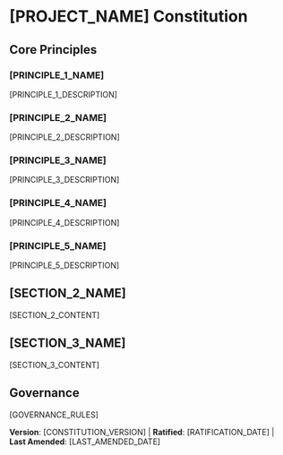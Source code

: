 # [PROJECT_NAME] Constitution


<!-- Example: Spec Constitution, TaskFlow Constitution, etc. -->

## Core Principles


### [PRINCIPLE_1_NAME]


<!-- Example: I. Library-First -->
[PRINCIPLE_1_DESCRIPTION]
<!-- Example: Every feature starts as a standalone library; Libraries must be self-contained, independently testable, documented; Clear purpose required - no organizational-only libraries -->

### [PRINCIPLE_2_NAME]


<!-- Example: II. CLI Interface -->
[PRINCIPLE_2_DESCRIPTION]
<!-- Example: Every library exposes functionality via CLI; Text in/out protocol: stdin/args → stdout, errors → stderr; Support JSON + human-readable formats -->

### [PRINCIPLE_3_NAME]


<!-- Example: III. Test-First (NON-NEGOTIABLE) -->
[PRINCIPLE_3_DESCRIPTION]
<!-- Example: TDD mandatory: Tests written → User approved → Tests fail → Then implement; Red-Green-Refactor cycle strictly enforced -->

### [PRINCIPLE_4_NAME]


<!-- Example: IV. Integration Testing -->
[PRINCIPLE_4_DESCRIPTION]
<!-- Example: Focus areas requiring integration tests: New library contract tests, Contract changes, Inter-service communication, Shared schemas -->

### [PRINCIPLE_5_NAME]


<!-- Example: V. Observability, VI. Versioning & Breaking Changes, VII. Simplicity -->
[PRINCIPLE_5_DESCRIPTION]
<!-- Example: Text I/O ensures debuggability; Structured logging required; Or: MAJOR.MINOR.BUILD format; Or: Start simple, YAGNI principles -->

## [SECTION_2_NAME]


<!-- Example: Additional Constraints, Security Requirements, Performance Standards, etc. -->

[SECTION_2_CONTENT]
<!-- Example: Technology stack requirements, compliance standards, deployment policies, etc. -->

## [SECTION_3_NAME]


<!-- Example: Development Workflow, Review Process, Quality Gates, etc. -->

[SECTION_3_CONTENT]
<!-- Example: Code review requirements, testing gates, deployment approval process, etc. -->

## Governance


<!-- Example: Constitution supersedes all other practices; Amendments require documentation, approval, migration plan -->

[GOVERNANCE_RULES]
<!-- Example: All PRs/reviews must verify compliance; Complexity must be justified; Use [GUIDANCE_FILE] for runtime development guidance -->

**Version**: [CONSTITUTION_VERSION] | **Ratified**: [RATIFICATION_DATE] | **Last Amended**: [LAST_AMENDED_DATE]
<!-- Example: Version: 2.1.1 | Ratified: 2025-06-13 | Last Amended: 2025-07-16 -->
